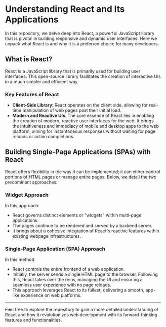 # Understanding React and Its Applications

In this repository, we delve deep into React, a powerful JavaScript library that is pivotal in building responsive and dynamic user interfaces. Here we unpack what React is and why it is a preferred choice for many developers.

## What is React?

React is a JavaScript library that is primarily used for building user interfaces. This open-source library facilitates the creation of interactive UIs in a much simpler and efficient way.

### Key Features of React

- **Client-Side Library**: React operates on the client side, allowing for real-time manipulation of web pages post their initial load.
- **Modern and Reactive UIs**: The core essence of React lies in enabling the creation of modern, reactive user interfaces for the web. It brings the intuitiveness and immediacy of mobile and desktop apps to the web platform, aiming for instantaneous responses without waiting for page reloads or action completions.

## Building Single-Page Applications (SPAs) with React

React offers flexibility in the way it can be implemented; it can either control portions of HTML pages or manage entire pages. Below, we detail the two predominant approaches:

### Widget Approach

In this approach:

- React governs distinct elements or "widgets" within multi-page applications.
- The pages continue to be rendered and served by a backend server.
- It brings about a cohesive integration of React's reactive features within existing webpage infrastructures.

### Single-Page Application (SPA) Approach

In this method:

- React controls the entire frontend of a web application.
- Initially, the server sends a single HTML page to the browser. Following this, React takes over the reins, managing the UI and ensuring a seamless user experience with no page reloads.
- This approach leverages React to its fullest, delivering a smooth, app-like experience on web platforms.

---

Feel free to explore the repository to gain a more detailed understanding of React and how it revolutionizes web development with its forward-thinking features and functionalities.
